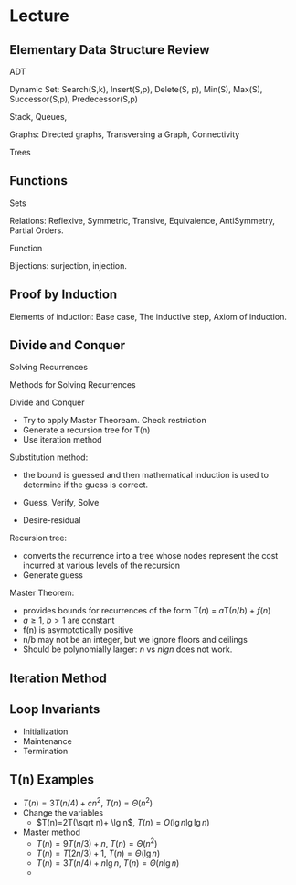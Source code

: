 # Lecture

## Elementary Data Structure Review

ADT

Dynamic Set: Search(S,k), Insert(S,p), Delete(S, p), Min(S), Max(S), Successor(S,p), Predecessor(S,p)

Stack, Queues, 

Graphs: Directed graphs, Transversing a Graph, Connectivity

Trees

## Functions

Sets

Relations: Reflexive, Symmetric, Transive, Equivalence, AntiSymmetry, Partial Orders. 

Function

Bijections: surjection, injection. 

## Proof by Induction

Elements of induction: Base case, The inductive step, Axiom of induction. 

## Divide and Conquer

Solving Recurrences

Methods for Solving Recurrences

Divide and Conquer

- Try to apply Master Theoream. Check restriction
- Generate a recursion tree for T(n)
- Use iteration method

Substitution method: 

- the bound is guessed and then mathematical induction is used to determine if the guess is correct.

- Guess, Verify, Solve
- Desire-residual

Recursion tree: 

- converts the recurrence into a tree whose nodes represent the cost incurred at various levels of the recursion
- Generate guess

Master Theorem: 

- provides bounds for recurrences of the form T(*n*) = *a*T(*n*/*b*) + *f*(*n*)
- $a \ge 1$, $b>1$ are constant
- f(n) is asymptotically positive
- n/b may not be an integer, but we ignore floors and ceilings
- Should be polynomially larger: $n$ vs $n lgn$ does not work. 

## Iteration Method

## Loop Invariants

- Initialization
- Maintenance
- Termination

## T(n) Examples

- $T(n) = 3T(n/4)+cn^2$,   $T(n)=\Theta(n^2)$
- Change the variables
  - $T(n)=2T(\sqrt n)+ \lg n$, $T(n)=O(\lg n \lg \lg n)$
- Master method
  - $T(n) = 9T(n/3) + n$,   $T(n)=\Theta(n^2)$
  - $T(n) = T(2n/3) + 1$,   $T(n)=\Theta(\lg n)$
  - $T(n) = 3T(n/4) + n \lg n$,   $T(n)=\Theta(n \lg n)$
  - 

